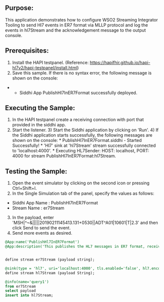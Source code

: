 
## Purpose:
This application demonstrates how to configure WSO2 Streaming Integrator Tooling to send Hl7 events in ER7 format via MLLP protocol and log the events in hl7Stream and the acknowledgement message to the output console.

## Prerequisites:
1) Install the HAPI testpanel. (Reference: https://hapifhir.github.io/hapi-hl7v2/hapi-testpanel/install.html)
2) Save this sample. If there is no syntax error, the following message is shown on the console:
* - Siddhi App PublishHl7InER7Format successfully deployed.

## Executing the Sample:
1) In the HAPI testpanel create a receiving connection with port that provided in the siddhi app.
2) Start the listener.
	3) Start the Siddhi application by clicking on 'Run'.
	4) If the Siddhi application starts successfully, the following messages are shown on the console:
	    * PublishHl7InER7Format.siddhi - Started Successfully!
	    * 'Hl7' sink at 'hl7Stream' stream successfully connected to 'localhost:4000'.
	    * Executing HL7Sender: HOST: localhost, PORT: 4000 for stream PublishHl7InER7Format:hl7Stream.

## Testing the Sample:
1) Open the event simulator by clicking on the second icon or pressing Ctrl+Shift+I.
2) In the Single Simulation tab of the panel, specify the values as follows:
* Siddhi App Name  : PublishHl7InER7Format
* Stream Name      : er7Stream
3) In the payload, enter 'MSH|^~\&|||||20190211145413.131+0530||ADT^A01|10601|T|2.3' and then click Send to send the event.
4) Send more events as desired.

```sql
@App:name('PublishHl7InER7Format')
@App:description('This publishes the HL7 messages in ER7 format, receives and logs the acknowledgement message in the console using MLLP protocol and custom text mapping.')


define stream er7Stream (payload string);

@sink(type = 'hl7', uri='localhost:4000', tls.enabled='false', hl7.encoding='er7', @map(type='text', @payload('{{payload}}')))
define stream hl7Stream (payload String);

@info(name='query1')
from er7Stream
select payload
insert into hl7Stream;
```